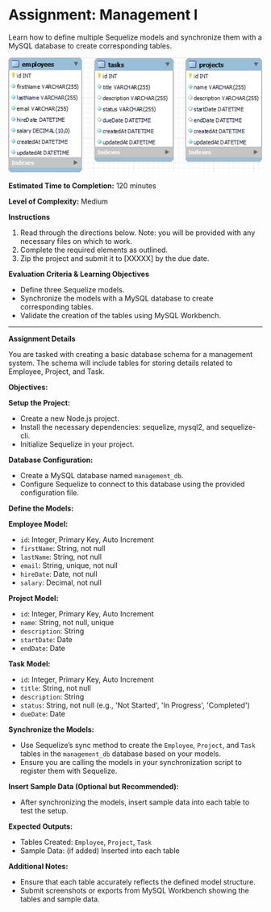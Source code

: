 # Assignment: Management I

Learn how to define multiple Sequelize models and synchronize them with a MySQL database to create corresponding tables.

![MySQL Workbench](./assets/management_erd.png)

**Estimated Time to Completion:** 120 minutes

**Level of Complexity:** Medium

**Instructions**

1. Read through the directions below. Note: you will be provided with any necessary files on which to work.
2. Complete the required elements as outlined.
3. Zip the project and submit it to [XXXXX] by the due date.

**Evaluation Criteria & Learning Objectives**

- Define three Sequelize models.
- Synchronize the models with a MySQL database to create corresponding tables.
- Validate the creation of the tables using MySQL Workbench.
---
**Assignment Details**

You are tasked with creating a basic database schema for a management system. The schema will include tables for storing details related to Employee, Project, and Task.

**Objectives:**

**Setup the Project:**

- Create a new Node.js project.
- Install the necessary dependencies: sequelize, mysql2, and sequelize-cli.
- Initialize Sequelize in your project.

**Database Configuration:**

- Create a MySQL database named `management_db`.
- Configure Sequelize to connect to this database using the provided configuration file.

**Define the Models:**

**Employee Model:**

- `id`: Integer, Primary Key, Auto Increment
- `firstName`: String, not null
- `lastName`: String, not null
- `email`: String, unique, not null
- `hireDate`: Date, not null
- `salary`: Decimal, not null

**Project Model:**

- `id`: Integer, Primary Key, Auto Increment
- `name`: String, not null, unique
- `description`: String
- `startDate`: Date
- `endDate`: Date

**Task Model:**

- `id`: Integer, Primary Key, Auto Increment
- `title`: String, not null
- `description`: String
- `status`: String, not null (e.g., 'Not Started', 'In Progress', 'Completed')
- `dueDate`: Date

**Synchronize the Models:**

- Use Sequelize’s sync method to create the `Employee`, `Project`, and `Task` tables in the `management_db` database based on your models.
- Ensure you are calling the models in your synchronization script to register them with Sequelize.

**Insert Sample Data (Optional but Recommended):**

- After synchronizing the models, insert sample data into each table to test the setup.

**Expected Outputs:**

- Tables Created: `Employee`, `Project`, `Task`
- Sample Data: (if added) Inserted into each table

**Additional Notes:**

- Ensure that each table accurately reflects the defined model structure.
- Submit screenshots or exports from MySQL Workbench showing the tables and sample data.
